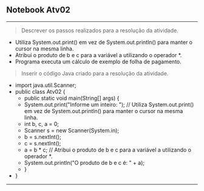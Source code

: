## Notebook Atv02

<hr>

> Descrever os passos realizados para a resolução da atividade.
  - Utiliza System.out.print() em vez de System.out.println() para manter o cursor na mesma linha.
  - Atribui o produto de b e c para a variável a utilizando o operador *.
  - Programa executa um cálculo de exemplo de folha de pagamento.

> Inserir o código Java criado para a resolução da atividade. 
  - import java.util.Scanner;
  - public class Atv02 {
       - public static void main(String[] args) {
       - System.out.print("Informe um inteiro: "); // Utiliza System.out.print() em vez de System.out.println() para manter o cursor na mesma linha.
       - int b, c, a = 0;
       - Scanner s = new Scanner(System.in);
       - b = s.nextInt();
       - c = s.nextInt();
       - a = b * c; // Atribui o produto de b e c para a variável a utilizando o operador *.        
       - System.out.println("O produto de b e c é: " + a);
      - }
  - }

<hr>
